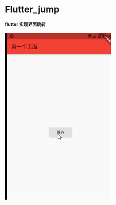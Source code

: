 # Flutter_jump

#### flutter 实现界面跳转

![](https://github.com/leon5458/Flutter_jump/blob/master/Flutter_jump/flutter_jump.gif)
